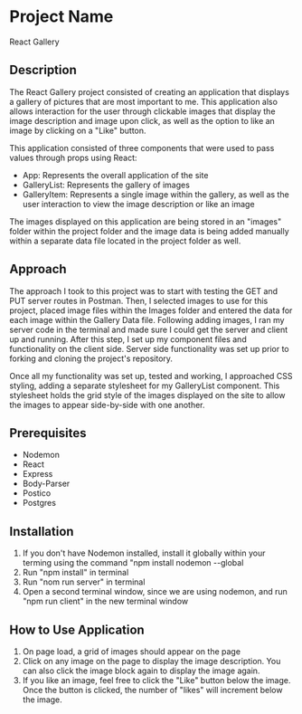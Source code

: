 # Project Name

React Gallery


## Description

The React Gallery project consisted of creating an application that displays a gallery of pictures that are most important to me. This application also allows interaction for the user through clickable images that display the image description and image upon click, as well as the option to like an image by clicking on a "Like" button. 

This application consisted of three components that were used to pass values through props using React:
- App: Represents the overall application of the site
- GalleryList: Represents the gallery of images
- GalleryItem: Represents a single image within the gallery, as well as the user interaction to view the image description or like an image

The images displayed on this application are being stored in an "images" folder within the project folder and the image data is being added manually within a separate data file located in the project folder as well. 

## Approach

The approach I took to this project was to start with testing the GET and PUT server routes in Postman. Then, I selected images to use for this project, placed image files within the Images folder and entered the data for each image within the Gallery Data file. Following adding images, I ran my server code in the terminal and made sure I could get the server and client up and running. After this step, I set up my component files and functionality on the client side. Server side functionality was set up prior to forking and cloning the project's repository.

Once all my functionality was set up, tested and working, I approached CSS styling, adding a separate stylesheet for my GalleryList component. This stylesheet holds the grid style of the images displayed on the site to allow the images to appear side-by-side with one another. 

## Prerequisites

- Nodemon
- React 
- Express
- Body-Parser
- Postico
- Postgres

## Installation
1. If you don't have Nodemon installed, install it globally within your terming using the command "npm install nodemon --global
2. Run "npm install" in terminal
3. Run "nom run server" in terminal
4. Open a second terminal window, since we are using nodemon, and run "npm run client" in the new terminal window

## How to Use Application
1. On page load, a grid of images should appear on the page
2. Click on any image on the page to display the image description. You can also click the image block again to display the image again.
3. If you like an image, feel free to click the "Like" button below the image. Once the button is clicked, the number of "likes" will increment below the image. 


